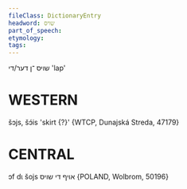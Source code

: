 ```yaml
---
fileClass: DictionaryEntry
headword: שויס
part_of_speech: 
etymology: 
tags: 
---
```

שויס
־ן
דער/די
'lap'

WESTERN
========

šɔjs, šɔ́is 'skirt {?}' {WTCP, Dunajská Streda, 47179}

CENTRAL
========

ɔf dɩ šojs אויף די שויס {POLAND, Wolbrom, 50196}